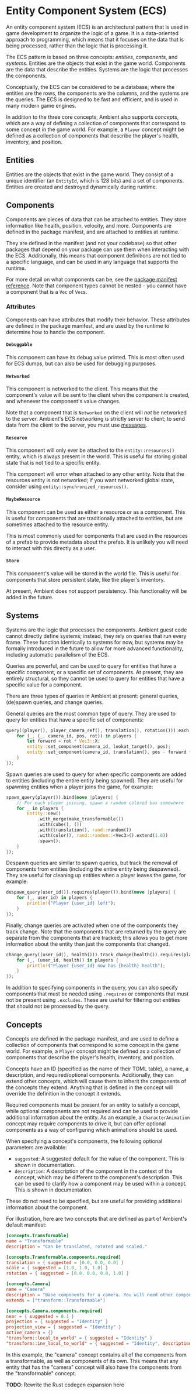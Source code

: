 # Entity Component System (ECS)

An entity component system (ECS) is an architectural pattern that is used in game development to organize the logic of a game. It is a data-oriented approach to programming, which means that it focuses on the data that is being processed, rather than the logic that is processing it.

The ECS pattern is based on three concepts: _entities_, _components_, and _systems_. Entities are the objects that exist in the game world. Components are the data that describe the entities. Systems are the logic that processes the components.

Conceptually, the ECS can be considered to be a database, where the entities are the rows, the components are the columns, and the systems are the queries. The ECS is designed to be fast and efficient, and is used in many modern game engines.

In addition to the three core concepts, Ambient also supports _concepts_, which are a way of defining a collection of components that correspond to some concept in the game world. For example, a `Player` concept might be defined as a collection of components that describe the player's health, inventory, and position.

## Entities

Entities are the objects that exist in the game world. They consist of a unique identifier (an `EntityId`, which is 128 bits) and a set of components. Entities are created and destroyed dynamically during runtime.

## Components

Components are pieces of data that can be attached to entities. They store information like health, position, velocity, and more. Components are defined in the package manifest, and are attached to entities at runtime.

They are defined in the manifest (and not your codebase) so that other packages that depend on your package can use them when interacting with the ECS. Additionally, this means that component definitions are not tied to a specific language, and can be used in any language that supports the runtime.

For more detail on what components can be, see the [package manifest reference](package.md#components--components). Note that component types cannot be nested - you cannot have a component that is a `Vec` of `Vec`s.

### Attributes

Components can have attributes that modify their behavior. These attributes are defined in the package manifest, and are used by the runtime to determine how to handle the component.

#### `Debuggable`

This component can have its debug value printed. This is most often used for ECS dumps, but can also be used for debugging purposes.

#### `Networked`

This component is networked to the client. This means that the component's value will be sent to the client when the component is created, and whenever the component's value changes.

Note that a component that is `Networked` on the client will _not_ be networked to the server. Ambient's ECS networking is strictly server to client; to send data from the client to the server, you must use [messages](package.md#messages--messages).

#### `Resource`

This component will only ever be attached to the `entity::resources()` entity, which is always present in the world. This is useful for storing global state that is not tied to a specific entity.

This component will error when attached to any other entity. Note that the resources entity is not networked; if you want networked global state, consider using `entity::synchronized_resources()`.

#### `MaybeResource`

This component can be used as either a resource or as a component. This is useful for components that are traditionally attached to entities, but are sometimes attached to the resource entity.

This is most commonly used for components that are used in the resources of a prefab to provide metadata about the prefab. It is unlikely you will need to interact with this directly as a user.

#### `Store`

This component's value will be stored in the world file. This is useful for components that store persistent state, like the player's inventory.

At present, Ambient does not support persistency. This functionality will be added in the future.

## Systems

Systems are the logic that processes the components. Ambient guest code cannot directly define systems; instead, they rely on queries that run every frame. These function identically to systems for now, but systems may be formally introduced in the future to allow for more advanced functionality, including automatic parallelism of the ECS.

Queries are powerful, and can be used to query for entities that have a specific component, or a specific set of components. At present, they are entirely structural, so they cannot be used to query for entities that have a specific value for a component.

There are three types of queries in Ambient at present: general queries, (de)spawn queries, and change queries.

General queries are the most common type of query. They are used to query for entities that have a specific set of components:

```rust
query((player(), player_camera_ref(), translation(), rotation())).each_frame(move |players| {
    for (_, (_, camera_id, pos, rot)) in players {
        let forward = rot * Vec3::X;
        entity::set_component(camera_id, lookat_target(), pos);
        entity::set_component(camera_id, translation(), pos - forward * 4. + Vec3::Z * 2.);
    }
});
```

Spawn queries are used to query for when specific components are added to entities (including the entire entity being spawned). They are useful for spawning entities when a player joins the game, for example:

```rust
spawn_query(player()).bind(move |players| {
    // For each player joining, spawn a random colored box somewhere
    for _ in players {
        Entity::new()
            .with_merge(make_transformable())
            .with(cube(), ())
            .with(translation(), rand::random())
            .with(color(), rand::random::<Vec3>().extend(1.0))
            .spawn();
    }
});
```

Despawn queries are similar to spawn queries, but track the removal of components from entities (including the entire entity being despawned). They are useful for cleaning up entities when a player leaves the game, for example:

```rust
despawn_query(user_id()).requires(player()).bind(move |players| {
    for (_, user_id) in players {
        println!("Player {user_id} left");
    }
});
```

Finally, change queries are activated when one of the components they track change. Note that the components that are returned by the query are separate from the components that are tracked; this allows you to get more information about the entity than just the components that changed.

```rust
change_query((user_id(), health())).track_change(health()).requires(player()).bind(move |players| {
    for (_, (user_id, health)) in players {
        println!("Player {user_id} now has {health} health");
    }
});
```

In addition to specifying components in the query, you can also specify components that must be needed using `.requires` or components that must not be present using `.excludes`. These are useful for filtering out entities that should not be processed by the query.

## Concepts

Concepts are defined in the package manifest, and are used to define a collection of components that correspond to some concept in the game world. For example, a `Player` concept might be defined as a collection of components that describe the player's health, inventory, and position.

Concepts have an ID (specified as the name of their TOML table), a name, a description, and required/optional components. Additionally, they can extend other concepts, which will cause them to inherit the components of the concepts they extend. Anything that is defined in the concept will override the definition in the concept it extends.

Required components must be present for an entity to satisfy a concept, while optional components are not required and can be used to provide additional information about the entity. As an example, a `CharacterAnimation` concept may require components to drive it, but can offer optional components as a way of configuring which animations should be used.

When specifying a concept's components, the following optional parameters are available:

- `suggested`: A suggested default for the value of the component. This is shown in documentation.
- `description`: A description of the component in the context of the concept, which may be different to the component's description. This can be used to clarify how a component may be used within a concept. This is shown in documentation.

These do not need to be specified, but are useful for providing additional information about the component.

For illustration, here are two concepts that are defined as part of Ambient's default manifest:

```toml
[concepts.Transformable]
name = "Transformable"
description = "Can be translated, rotated and scaled."

[concepts.Transformable.components.required]
translation = { suggested = [0.0, 0.0, 0.0] }
scale = { suggested = [1.0, 1.0, 1.0] }
rotation = { suggested = [0.0, 0.0, 0.0, 1.0] }

[concepts.Camera]
name = "Camera"
description = "Base components for a camera. You will need other components to make a fully-functioning camera."
extends = ["transform::Transformable"]

[concepts.Camera.components.required]
near = { suggested = 0.1 }
projection = { suggested = "Identity" }
projection_view = { suggested = "Identity" }
active_camera = {}
"transform::local_to_world" = { suggested = "Identity" }
"transform::inv_local_to_world" = { suggested = "Identity", description = "Used to calculate the view matrix" }
```

In this example, the "camera" concept contains all of the components from a transformable, as well as components of its own. This means that any entity that has the "camera" concept will also have the components from the "transformable" concept.

**TODO**: Rewrite the Rust codegen expansion here
